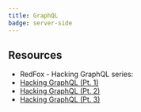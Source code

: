 ```yaml
---
title: GraphQL
badge: server-side
---
```


## Resources

- RedFox - Hacking GraphQL series:
- [Hacking GraphQL (Pt. 1)](https://redfoxsec.com/blog/hacking-graphql-part-1/)
- [Hacking GraphQL (Pt. 2)](https://redfoxsec.com/blog/hacking-graphql-part-2/)
- [Hacking GraphQL (Pt. 3)](https://redfoxsec.com/blog/hacking-graphql-part-3/)
